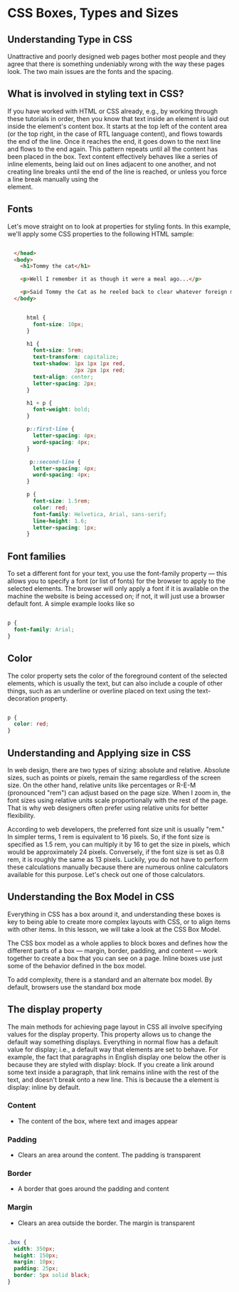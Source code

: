 # CSS Boxes, Types and Sizes

## Understanding Type in CSS

Unattractive and poorly designed web pages bother most people and they agree that there is something undeniably wrong with the way these pages look. The two main issues are the fonts and the spacing.

## What is involved in styling text in CSS?

If you have worked with HTML or CSS already, e.g., by working through these tutorials in order, then you know that text inside an element is laid out inside the element's content box. It starts at the top left of the content area (or the top right, in the case of RTL language content), and flows towards the end of the line. Once it reaches the end, it goes down to the next line and flows to the end again. This pattern repeats until all the content has been placed in the box. Text content effectively behaves like a series of inline elements, being laid out on lines adjacent to one another, and not creating line breaks until the end of the line is reached, or unless you force a line break manually using the <br> element.

## Fonts

Let's move straight on to look at properties for styling fonts. In this example, we'll apply some CSS properties to the following HTML sample:



```html

  </head>
  <body>
    <h1>Tommy the cat</h1>

    <p>Well I remember it as though it were a meal ago...</p>

    <p>Said Tommy the Cat as he reeled back to clear whatever foreign matter may have nestled its way into his mighty throat. Many a fat alley rat had met its demise while staring point blank down the cavernous barrel of this awesome prowling machine. Truly a wonder of nature this urban predator — Tommy the cat had many a story to tell. But it was a rare occasion such as this that he did.</p>
  </body>

```

```css

      html {
        font-size: 10px;
      }

      h1 {
        font-size: 5rem;
        text-transform: capitalize;
        text-shadow: 1px 1px 1px red,
                     2px 2px 1px red;
        text-align: center;
        letter-spacing: 2px;
      }

      h1 + p {
        font-weight: bold;
      }

      p::first-line {
        letter-spacing: 4px;
        word-spacing: 4px;
      }

       p::second-line {
        letter-spacing: 4px;
        word-spacing: 4px;
      }

      p {
        font-size: 1.5rem;
        color: red;
        font-family: Helvetica, Arial, sans-serif;
        line-height: 1.6;
        letter-spacing: 1px;
      }
```
## Font families
To set a different font for your text, you use the font-family property — this allows you to specify a font (or list of fonts) for the browser to apply to the selected elements. The browser will only apply a font if it is available on the machine the website is being accessed on; if not, it will just use a browser default font. A simple example looks like so

```css

p {
  font-family: Arial;
}

```
## Color

The color property sets the color of the foreground content of the selected elements, which is usually the text, but can also include a couple of other things, such as an underline or overline placed on text using the text-decoration property.


```css

p {
  color: red;
}

```
## Understanding and Applying size in CSS

In web design, there are two types of sizing: absolute and relative. Absolute sizes, such as points or pixels, remain the same regardless of the screen size. On the other hand, relative units like percentages or R-E-M (pronounced "rem") can adjust based on the page size. When I zoom in, the font sizes using relative units scale proportionally with the rest of the page. That is why web designers often prefer using relative units for better flexibility.

According to web developers, the preferred font size unit is usually "rem." In simpler terms, 1 rem is equivalent to 16 pixels. So, if the font size is specified as 1.5 rem, you can multiply it by 16 to get the size in pixels, which would be approximately 24 pixels. Conversely, if the font size is set as 0.8 rem, it is roughly the same as 13 pixels. Luckily, you do not have to perform these calculations manually because there are numerous online calculators available for this purpose. Let's check out one of those calculators.


## Understanding the Box Model in CSS

Everything in CSS has a box around it, and understanding these boxes is key to being able to create more complex layouts with CSS, or to align items with other items. In this lesson, we will take a look at the CSS Box Model.

The CSS box model as a whole applies to block boxes and defines how the different parts of a box — margin, border, padding, and content — work together to create a box that you can see on a page. Inline boxes use just some of the behavior defined in the box model.

To add complexity, there is a standard and an alternate box model. By default, browsers use the standard box mode

## The display property

The main methods for achieving page layout in CSS all involve specifying values for the display property. This property allows us to change the default way something displays. Everything in normal flow has a default value for display; i.e., a default way that elements are set to behave. For example, the fact that paragraphs in English display one below the other is because they are styled with display: block. If you create a link around some text inside a paragraph, that link remains inline with the rest of the text, and doesn't break onto a new line. This is because the a element is display: inline by default.


### Content

 - The content of the box, where text and images appear

### Padding

 - Clears an area around the content. The padding is transparent

### Border 

- A border that goes around the padding and content
### Margin 

- Clears an area outside the border. The margin is transparent

``` css

.box {
  width: 350px;
  height: 150px;
  margin: 10px;
  padding: 25px;
  border: 5px solid black;
}

```